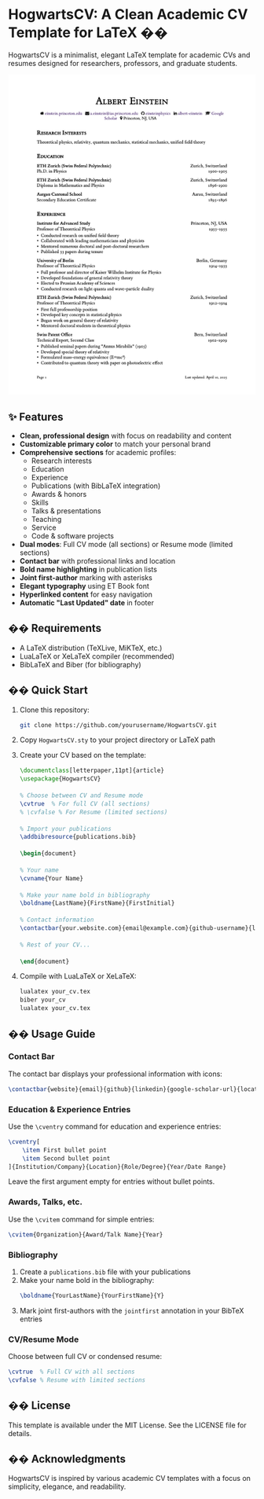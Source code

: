 # HogwartsCV: A Clean Academic CV Template for LaTeX ��

HogwartsCV is a minimalist, elegant LaTeX template for academic CVs and resumes designed for researchers, professors, and graduate students.

![HogwartsCV Preview](preview.png)

## ✨ Features

- **Clean, professional design** with focus on readability and content
- **Customizable primary color** to match your personal brand
- **Comprehensive sections** for academic profiles:
  - Research interests
  - Education
  - Experience
  - Publications (with BibLaTeX integration)
  - Awards & honors
  - Skills
  - Talks & presentations
  - Teaching
  - Service
  - Code & software projects
- **Dual modes**: Full CV mode (all sections) or Resume mode (limited sections)
- **Contact bar** with professional links and location
- **Bold name highlighting** in publication lists
- **Joint first-author** marking with asterisks
- **Elegant typography** using ET Book font
- **Hyperlinked content** for easy navigation
- **Automatic "Last Updated" date** in footer

## �� Requirements

- A LaTeX distribution (TeXLive, MiKTeX, etc.)
- LuaLaTeX or XeLaTeX compiler (recommended)
- BibLaTeX and Biber (for bibliography)

## �� Quick Start

1. Clone this repository:
   ```bash
   git clone https://github.com/yourusername/HogwartsCV.git
   ```

2. Copy `HogwartsCV.sty` to your project directory or LaTeX path

3. Create your CV based on the template:
   ```latex
   \documentclass[letterpaper,11pt]{article}
   \usepackage{HogwartsCV}
   
   % Choose between CV and Resume mode
   \cvtrue  % For full CV (all sections)
   % \cvfalse % For Resume (limited sections)
   
   % Import your publications
   \addbibresource{publications.bib}
   
   \begin{document}
   
   % Your name
   \cvname{Your Name}
   
   % Make your name bold in bibliography
   \boldname{LastName}{FirstName}{FirstInitial}
   
   % Contact information
   \contactbar{your.website.com}{email@example.com}{github-username}{linkedin-username}{https://scholar.google.com/citations?user=YOUR_ID}{Your Location}
   
   % Rest of your CV...
   
   \end{document}
   ```

4. Compile with LuaLaTeX or XeLaTeX:
   ```bash
   lualatex your_cv.tex
   biber your_cv
   lualatex your_cv.tex
   ```

## �� Usage Guide

### Contact Bar

The contact bar displays your professional information with icons:

```latex
\contactbar{website}{email}{github}{linkedin}{google-scholar-url}{location}
```

### Education & Experience Entries

Use the `\cventry` command for education and experience entries:

```latex
\cventry[
    \item First bullet point
    \item Second bullet point
]{Institution/Company}{Location}{Role/Degree}{Year/Date Range}
```

Leave the first argument empty for entries without bullet points.

### Awards, Talks, etc.

Use the `\cvitem` command for simple entries:

```latex
\cvitem{Organization}{Award/Talk Name}{Year}
```

### Bibliography

1. Create a `publications.bib` file with your publications
2. Make your name bold in the bibliography:
   ```latex
   \boldname{YourLastName}{YourFirstName}{Y}
   ```
3. Mark joint first-authors with the `jointfirst` annotation in your BibTeX entries

### CV/Resume Mode

Choose between full CV or condensed resume:

```latex
\cvtrue  % Full CV with all sections
\cvfalse % Resume with limited sections
```

## �� License

This template is available under the MIT License. See the LICENSE file for details.

## �� Acknowledgments

HogwartsCV is inspired by various academic CV templates with a focus on simplicity, elegance, and readability.